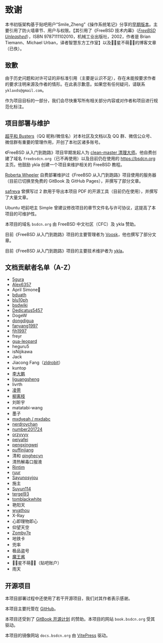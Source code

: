 # 致谢

本书初版架构基于贴吧用户“Smile_Zheng”《操作系统笔记》分享的[早期版本](https://tieba.baidu.com/p/7424071955)。主要引用了防火墙章节、用户与权限。【其引用了《FreeBSD 技术内幕》（*[FreeBSD Unleashed](https://www.amazon.com/FreeBSD-Unleashed-2nd-Brian-Tiemann/dp/0672324563)*），ISBN 9787111102010，机械工业出版社，2002，作者是 Brian Tiemann、Michael Urban，译者智慧东方工作室】以及🎀🌸星不萌🌸🎀的博客文章（已佚）。

## 致歉

由于历史问题和对许可证的非标准引用（主要是认识不足），存在未能按要求作者的要求注明来源及作者的情形。在此表示歉意。如果您有任何疑问，请联系 `yklaxds@gmail.com`。

作为项目目标的一部分，我们会尽快重写所有相关部分内容或对作者和项目进行规范化标注。

## 项目部署与维护

[超平和 Busters](https://github.com/banbo96)（QQ 昵称/微信名）对本社区及文档以及 QQ 群、微信公众号、微信群有重要的管理作用，开创了本社区诸多账号。

《FreeBSD 从入门到跑路》项目早期发起人为 [clean-master 清理大师](https://github.com/clean-master)。他自费创建了域名 `freebsdcn.org`（已不再使用）以及目前仍在使用的 <https://bsdcn.org> 主页。他鼓励 ykla 创建一个项目来维护相关的 FreeBSD 教程。

[Roberta Wheeler](https://github.com/rowheel) 自费部署维护过《FreeBSD 从入门到跑路》项目使用的服务器（目前已切换至免费的 GitBook 及 GitHub Pages），并撰写了部分文章。

[safreya](https://github.com/safreya) 曾撰写过 2 款用于导出本项目 PDF 的开源工具（目前仍在使用），并撰写了大量文章。

Ubuntu 吧前吧主 Simple 曾建议修改项目的章节文件名与许可协议，这提高了本项目的可维护性。

本项目的域名 `bsdcn.org` 由 FreeBSD 中文社区（CFC）及 ykla 赞助。

目前《FreeBSD 从入门到跑路》项目的主要管理者为 [Voosk](https://github.com/MilkGolium)，他也撰写了部分文章。

目前《FreeBSD 从入门到跑路》项目的主要技术维护者为  [ykla](https://github.com/ykla)。

## 文档贡献者名单（A-Z）

- [5gura](https://github.com/5gura)  
- [Alex6357](https://github.com/Alex6357)
- April Simone🍥  
- [bduath](https://github.com/bduath)  
- [blu10ph](https://github.com/blu10ph)  
- [bsdwiki](https://github.com/bsdwiki)  
- [Dedicatus5457](https://github.com/Dedicatus5457)  
- DogeW  
- [dongdigua](https://github.com/dongdigua)  
- [fanyang1997](https://github.com/fanyang1997)  
- [fjh1997](https://github.com/fjh1997)  
- freyr  
- [gua-leopard](https://github.com/gua-leopard)
- heguru5  
- isNijikawa  
- Jack  
- Jiacong Fang（[zldrobit](https://github.com/zldrobit)）
- kuntop  
- [李大鹏](https://dapeng.li/)  
- [liguangsheng](https://github.com/liguangsheng)
- livrth  
- [凌莞](https://clansty.com)  
- [柳离枝](https://github.com/liulitchi)
- 刘昕宇  
- matatabi-wang  
- 墨子  
- [mxdyeah / mxdabc](https://mxdyeah.top/)  
- [nerdroychan](https://github.com/nerdroychan)  
- [number201724](https://github.com/number201724)  
- [orzyyyy](https://github.com/orzyyyy)  
- [peiyafei](https://github.com/peiyafei)  
- [pengxingwei](https://github.com/pengxingwei)  
- [puffinjiang](https://github.com/puffinjiang)  
- 清和 [qinghecyn](https://github.com/qinghecyn)  
- 清热解毒口服液  
- [Rintim](https://github.com/Rintim)  
- [ruur](https://github.com/ruur)  
- [Sayunosyjou](https://github.com/Sayunosyjou)  
- 施主  
- [Suyun114](https://github.com/Suyun114)  
- [tergel93](https://github.com/tergel93)  
- [tomblackwhite](https://github.com/tomblackwhite)  
- 艳阳天  
- [wyathou](https://github.com/wyathou)  
- X-Ray  
- 心即理物即心  
- 仰望天空  
- [Zomby7e](https://github.com/Zomby7e)  
- 地铁卡  
- 兜率  
- 极品盗号  
- [魔王酱](https://github.com/maou-sama-desu)  
- 🎀🌸星不萌🌸🎀（贴吧账户）  
- 雨天
  
## 开源项目

本项目部署过程中还使用了若干开源项目，我们对其作者表示感谢。

本项目主要托管在 [GitHub](https://GitHub.com)。

本项目还受到了 [GitBook 开源计划](https://www.gitbook.com/solutions/open-source) 的赞助。本项目的网站 `book.bsdcn.org` 受其驱动。

本项目的镜像网站 `docs.bsdcn.org` 由 [VitePress](https://vitejs.cn/vitepress/) 驱动。
